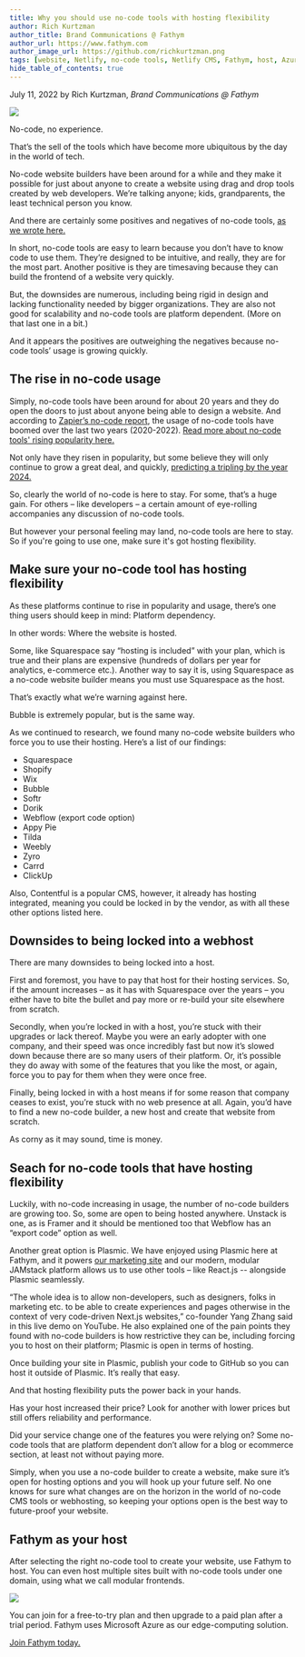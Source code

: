 ```yaml
---
title: Why you should use no-code tools with hosting flexibility
author: Rich Kurtzman
author_title: Brand Communications @ Fathym
author_url: https://www.fathym.com
author_image_url: https://github.com/richkurtzman.png
tags: [website, Netlify, no-code tools, Netlify CMS, Fathym, host, Azure]
hide_table_of_contents: true
---
```


July 11, 2022 by Rich Kurtzman, _Brand Communications @ Fathym_

![](https://www.fathym.com/img/nocodepencil.png)

No-code, no experience. 

That’s the sell of the tools which have become more ubiquitous by the day in the world of tech.  

No-code website builders have been around for a while and they make it possible for just about anyone to create a website using drag and drop tools created by web developers. We’re talking anyone; kids, grandparents, the least technical person you know.  

And there are certainly some positives and negatives of no-code tools, [as we wrote here.](https://www.fathym.com/blog/articles/2022/june/2022-06-28-positives-and-negatives-of-no-code-tools) 

In short, no-code tools are easy to learn because you don’t have to know code to use them. They’re designed to be intuitive, and really, they are for the most part. Another positive is they are timesaving because they can build the frontend of a website very quickly.  

But, the downsides are numerous, including being rigid in design and lacking functionality needed by bigger organizations. They are also not good for scalability and no-code tools are platform dependent. (More on that last one in a bit.) 

And it appears the positives are outweighing the negatives because no-code tools’ usage is growing quickly.  

## The rise in no-code usage 

Simply, no-code tools have been around for about 20 years and they do open the doors to just about anyone being able to design a website. And according to [Zapier’s no-code report](https://zapier.com/blog/no-code-report/), the usage of no-code tools have boomed over the last two years (2020-2022). [Read more about no-code tools' rising popularity here.](https://www.fathym.com/blog/articles/2022/july/2022-07-05-no-code-tools-usage-will-increase)

Not only have they risen in popularity, but some believe they will only continue to grow a great deal, and quickly, [predicting a tripling by the year 2024.](https://www.fathym.com/blog/articles/2022/march/2022-03-04-analyst-says-no-code-space-expected-to-grow-three-times) 

So, clearly the world of no-code is here to stay. For some, that’s a huge gain. For others – like developers – a certain amount of eye-rolling accompanies any discussion of no-code tools. 

But however your personal feeling may land, no-code tools are here to stay. So if you're going to use one, make sure it's got hosting flexibility.

## Make sure your no-code tool has hosting flexibility 

As these platforms continue to rise in popularity and usage, there’s one thing users should keep in mind: Platform dependency.  

In other words: Where the website is hosted.  

Some, like Squarespace say “hosting is included” with your plan, which is true and their plans are expensive (hundreds of dollars per year for analytics, e-commerce etc.). Another way to say it is, using Squarespace as a no-code website builder means you must use Squarespace as the host.  

That’s exactly what we’re warning against here.  

Bubble is extremely popular, but is the same way.  

As we continued to research, we found many no-code website builders who force you to use their hosting. Here’s a list of our findings: 

- Squarespace 
- Shopify 
- Wix 
- Bubble 
- Softr 
- Dorik 
- Webflow (export code option) 
- Appy Pie 
- Tilda 
- Weebly 
- Zyro 
- Carrd 
- ClickUp 

 

Also, Contentful is a popular CMS, however, it already has hosting integrated, meaning you could be locked in by the vendor, as with all these other options listed here. 

## Downsides to being locked into a webhost 

There are many downsides to being locked into a host.  

First and foremost, you have to pay that host for their hosting services. So, if the amount increases – as it has with Squarespace over the years – you either have to bite the bullet and pay more or re-build your site elsewhere from scratch. 

Secondly, when you’re locked in with a host, you’re stuck with their upgrades or lack thereof. Maybe you were an early adopter with one company, and their speed was once incredibly fast but now it’s slowed down because there are so many users of their platform. Or, it’s possible they do away with some of the features that you like the most, or again, force you to pay for them when they were once free.  

Finally, being locked in with a host means if for some reason that company ceases to exist, you’re stuck with no web presence at all. Again, you’d have to find a new no-code builder, a new host and create that website from scratch.  

As corny as it may sound, time is money.  

## Seach for no-code tools that have hosting flexibility 

Luckily, with no-code increasing in usage, the number of no-code builders are growing too. So, some are open to being hosted anywhere. Unstack is one, as is Framer and it should be mentioned too that Webflow has an “export code” option as well.  

Another great option is Plasmic. We have enjoyed using Plasmic here at Fathym, and it powers [our marketing site](https://www.fathym.com/) and our modern, modular JAMstack platform allows us to use other tools – like React.js -- alongside Plasmic seamlessly. 

“The whole idea is to allow non-developers, such as designers, folks in marketing etc. to be able to create experiences and pages otherwise in the context of very code-driven Next.js websites,” co-founder Yang Zhang said in this live demo on YouTube. He also explained one of the pain points they found with no-code builders is how restrictive they can be, including forcing you to host on their platform; Plasmic is open in terms of hosting.  

Once building your site in Plasmic, publish your code to GitHub so you can host it outside of Plasmic. It’s really that easy. 

And that hosting flexibility puts the power back in your hands.  

Has your host increased their price? Look for another with lower prices but still offers reliability and performance.  

Did your service change one of the features you were relying on? Some no-code tools that are platform dependent don’t allow for a blog or ecommerce section, at least not without paying more.  

Simply, when you use a no-code builder to create a website, make sure it’s open for hosting options and you will hook up your future self. No one knows for sure what changes are on the horizon in the world of no-code CMS tools or webhosting, so keeping your options open is the best way to future-proof your website.  

## Fathym as your host 

After selecting the right no-code tool to create your website, use Fathym to host. You can even host multiple sites built with no-code tools under one domain, using what we call modular frontends.  

![](https://www.fathym.com/img/MFERPlasmicGatsbyDocu.png)

You can join for a free-to-try plan and then upgrade to a paid plan after a trial period. Fathym uses Microsoft Azure as our edge-computing solution.  

[Join Fathym today.](https://www.fathym.com/dashboard) 

 